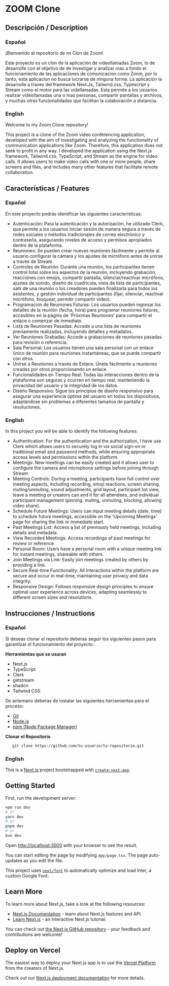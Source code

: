# ZOOM Clone

## Descripción / Description

### Español
¡Bienvenido al repositorio de mi Clon de Zoom!

Este proyecto es un clon de la aplicación de videollamadas Zoom, lo de desarrolle con el objetivo de de investigar y analizar mas a fondo el funcionamiento de las aplicaciones de comunicacion como Zoom, por lo tanto, esta aplicacion no busca lucrarse de ninguna forma. La aplicación la desarrolle a traves del framework Next.Js, Tailwind.css, Typescript y Stream como el motor para las videllamadas. Esta permite a los usuarios realizar videollamadas una o mas personas, compartir pantallas y archivos, y muchas otras funcionalidades que facilitan la colaboración a distancia.

### English
Welcome to my Zoom Clone repository!

This project is a clone of the Zoom video conferencing application, developed with the aim of investigating and analyzing the functionality of communication applications like Zoom. Therefore, this application does not seek to profit in any way. I developed the application using the Next.js framework, Tailwind.css, TypeScript, and Stream as the engine for video calls. It allows users to make video calls with one or more people, share screens and files, and includes many other features that facilitate remote collaboration.

## Características / Features
### Español
En este proyecto podrás identificar las siguientes características:
- Autenticación: Para la autenticación y la autorización, he utilizado Clerk, que permite a los usuarios iniciar sesión de manera segura a través de redes sociales o métodos tradicionales de correo electrónico y contraseña, asegurando niveles de acceso y permisos apropiados dentro de la plataforma.
- Reuniones: Se pueden crear nuevas reuniones fácilmente y permite al usuario configurar la cámara y los ajustes de micrófono antes de unirse a través de Stream.
- Controles de Reunión: Durante una reunión, los participantes tienen control total sobre los aspectos de la reunión, incluyendo grabación, reacciones con emojis, compartir pantalla, silenciar/reactivar micrófono, ajustes de sonido, diseño de cuadrícula, vista de lista de participantes, salir de una reunión o los creadores pueden finalizarla para todos los asistentes, y gestión individual de participantes (fijar, silenciar, reactivar micrófono, bloquear, permitir compartir video).
- Programacion de Reuniones Futuras: Los usuarios pueden ingresar los detalles de la reunión (fecha, hora) para programar reuniones futuras, accesibles en la página de 'Próximas Reuniones' para compartir el enlace o comenzar de inmediato.
- Lista de Reuniones Pasadas: Accede a una lista de reuniones previamente realizadas, incluyendo detalles y metadatos.
- Ver Reuniones Grabadas: Accede a grabaciones de reuniones pasadas para revisión o referencia.
- Sala Personal: Los usuarios tienen una sala personal con un enlace único de reunión para reuniones instantáneas, que se puede compartir con otros.
- Unirse a Reuniones a través de Enlace: Únete fácilmente a reuniones creadas por otros proporcionando un enlace.
- Funcionalidades en Tiempo Real: Todas las interacciones dentro de la plataforma son seguras y ocurren en tiempo real, manteniendo la privacidad del usuario y la integridad de los datos.
- Diseño Responsivo: Sigue los principios de diseño responsivo para asegurar una experiencia óptima del usuario en todos los dispositivos, adaptándose sin problemas a diferentes tamaños de pantalla y resoluciones.

### English
In this project you will be able to identify the following features:
- Authentication: For the authentication and the authorization, I have use Clerk which allows users to securely log in via social sign-on or traditional email and password methods, while ensuring appropriate access levels and permissions within the platform.
- Meetings: New meetings can be easily created and it allows user to configure the camera and microphone settings before joining through Stream.
- Meeting Controls: During a meeting, participants have full control over meeting aspects, including recording, emoji reactions, screen sharing, muting/unmuting, sound adjustments, grid layout, participant list view, leave a meeting or creators can end it for all attendees, and individual participant management (pinning, muting, unmuting, blocking, allowing video share).
- Schedule Future Meetings: Users can input meeting details (date, time) to schedule future meetings, accessible on the 'Upcoming Meetings' page for sharing the link or immediate start.
- Past Meetings List: Access a list of previously held meetings, including details and metadata.
- View Recorded Meetings: Access recordings of past meetings for review or reference.
- Personal Room: Users have a personal room with a unique meeting link for instant meetings, shareable with others.
- Join Meetings via Link: Easily join meetings created by others by providing a link.
- Secure Real-time Functionality: All interactions within the platform are secure and occur in real-time, maintaining user privacy and data integrity.
- Responsive Design: Follows responsive design principles to ensure optimal user experience across devices, adapting seamlessly to different screen sizes and resolutions.

## Instrucciones / Instructions
### Español
Si deseas clonar el repositorio deberas seguir los siguientes pasos para garantizar el funcionamiento del proyecto:

**Herramientas que se usaran**
- Next.js
- TypeScript
- Clerk
- getstream
- shadcn
- Tailwind CSS

De antemano deberas de instalar las siguientes herramientas para el proceso:
- [Git](https://git-scm.com)
- [Node.js](https://nodejs.org/en)
- [npm (Node Package Manager)](https://www.npmjs.com)

**Clonar el Repositorio**

```sh
   git clone https://github.com/tu-usuario/tu-repositorio.git
```

### English


This is a [Next.js](https://nextjs.org/) project bootstrapped with [`create-next-app`](https://github.com/vercel/next.js/tree/canary/packages/create-next-app).

## Getting Started

First, run the development server:

```bash
npm run dev
# or
yarn dev
# or
pnpm dev
# or
bun dev
```

Open [http://localhost:3000](http://localhost:3000) with your browser to see the result.

You can start editing the page by modifying `app/page.tsx`. The page auto-updates as you edit the file.

This project uses [`next/font`](https://nextjs.org/docs/basic-features/font-optimization) to automatically optimize and load Inter, a custom Google Font.

## Learn More

To learn more about Next.js, take a look at the following resources:

- [Next.js Documentation](https://nextjs.org/docs) - learn about Next.js features and API.
- [Learn Next.js](https://nextjs.org/learn) - an interactive Next.js tutorial.

You can check out [the Next.js GitHub repository](https://github.com/vercel/next.js/) - your feedback and contributions are welcome!

## Deploy on Vercel

The easiest way to deploy your Next.js app is to use the [Vercel Platform](https://vercel.com/new?utm_medium=default-template&filter=next.js&utm_source=create-next-app&utm_campaign=create-next-app-readme) from the creators of Next.js.

Check out our [Next.js deployment documentation](https://nextjs.org/docs/deployment) for more details.
